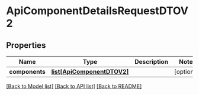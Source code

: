 # ApiComponentDetailsRequestDTOV2

## Properties

| Name           | Type                                                | Description | Notes      |
| -------------- | --------------------------------------------------- | ----------- | ---------- |
| **components** | [**list[ApiComponentDTOV2]**](ApiComponentDTOV2.md) |             | [optional] |

[[Back to Model list]](../README.md#documentation-for-models) [[Back to API list]](../README.md#documentation-for-api-endpoints) [[Back to README]](../README.md)

